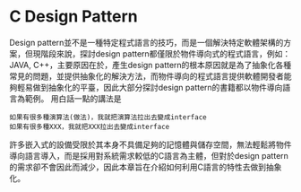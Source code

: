 # C Design Pattern
Design pattern並不是一種特定程式語言的技巧，而是一個解決特定軟體架構的方案，但現階段來說，探討design pattern都僅限於物件導向式的程式語言，例如：JAVA, C++，主要原因在於，產生design pattern的根本原因就是為了抽象化各種常見的問題，並提供抽象化的解決方法，而物件導向的程式語言提供軟體開發者能夠輕易做到抽象化的平臺，因此大部分探討design pattern的書籍都以物件導向語言為範例。
用白話一點的講法是

```
如果有很多種演算法(做法)，我就把演算法拉出去變成interface
如果有很多種XXX，我就把XXX拉出去變成interface
```
許多嵌入式的設備受限於其本身不具備足夠的記憶體與儲存空間，無法輕鬆將物件導向語言導入，而是採用對系統需求較低的C語言為主體，但對於design pattern的需求卻不會因此而減少，因此本章旨在介紹如何利用C語言的特性去做到抽象化。
